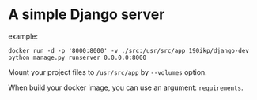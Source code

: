 # A simple Django server

example:
```shell
docker run -d -p '8000:8000' -v ./src:/usr/src/app 190ikp/django-dev python manage.py runserver 0.0.0.0:8000
```
Mount your project files to `/usr/src/app` by `--volumes` option.

When build your docker image, you can use an argument: `requirements`.